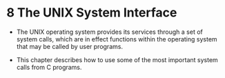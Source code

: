 # 8 The UNIX System Interface

- The UNIX operating system provides its services through a set of system calls, which are in effect functions within the operating system that may be called by user programs.

- This chapter describes how to use some of the most important system calls from C programs.
